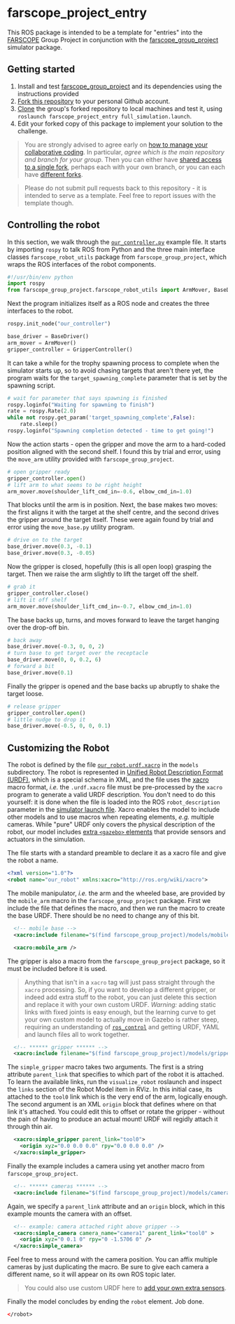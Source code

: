 # farscope_project_entry

This ROS package is intended to be a template for "entries" into the [FARSCOPE](https://www.farscope.bris.ac.uk/) Group Project in conjunction with the 
[farscope_group_project](https://github.com/arthurrichards77/farscope_group_project) simulator package.

## Getting started

1. Install and test [farscope_group_project](https://github.com/arthurrichards77/farscope_group_project) and its dependencies using the instructions provided
2. [Fork this repository](https://docs.github.com/en/github/getting-started-with-github/fork-a-repo) to your personal Github account.
3. [Clone](https://docs.github.com/en/github/creating-cloning-and-archiving-repositories/cloning-a-repository) the group's forked repository to
local machines and test it, using `roslaunch farscope_project_entry full_simulation.launch`. 
4. Edit your forked copy of this package to implement your solution to the challenge.

> You are strongly advised to agree early on [how to manage your collaborative coding](https://docs.github.com/en/github/collaborating-with-issues-and-pull-requests).  In particular, *agree which is the main repository and branch for your group*.
Then you can either have [shared access to a single fork](https://docs.github.com/en/enterprise-server@3.0/github/setting-up-and-managing-your-github-user-account/inviting-collaborators-to-a-personal-repository),
perhaps each with your own branch, or you can each have [different forks](https://docs.github.com/en/github/collaborating-with-issues-and-pull-requests/working-with-forks).

> Please do not submit pull requests back to this repository - it is intended to serve as a template.  Feel free to report issues with the template though.

## Controlling the robot

In this section, we walk through the [`our_controller.py`](https://github.com/arthurrichards77/farscope_project_entry/blob/main/scripts/our_controller.py) example file.
It starts by importing `rospy` to talk ROS from Python and the three main interface classes `farscope_robot_utils` package from `farscope_group_project`, which wraps the ROS interfaces of the robot components.
```python
#!/usr/bin/env python
import rospy
from farscope_group_project.farscope_robot_utils import ArmMover, BaseDriver, GripperController
```
Next the program initializes itself as a ROS node and creates the three interfaces to the robot.
```python
rospy.init_node("our_controller")

base_driver = BaseDriver()
arm_mover = ArmMover()
gripper_controller = GripperController()
```
It can take a while for the trophy spawning process to complete when the simulator starts up, so to avoid chasing targets that aren't there yet, the program
waits for the `target_spawning_complete` parameter that is set by the spawning script.
```python
# wait for parameter that says spawning is finished
rospy.loginfo("Waiting for spawning to finish")
rate = rospy.Rate(2.0)
while not rospy.get_param('target_spawning_complete',False):
    rate.sleep()
rospy.loginfo("Spawning completion detected - time to get going!")
```
Now the action starts - open the gripper and move the arm to a hard-coded position aligned with the second shelf.  I found this by trial and error, using the `move_arm` utility provided with `farscope_group_project`. 
```python
# open gripper ready
gripper_controller.open()
# lift arm to what seems to be right height
arm_mover.move(shoulder_lift_cmd_in=-0.6, elbow_cmd_in=1.0)
```
That blocks until the arm is in position.  Next, the base makes two moves: the first aligns it with the target at the shelf centre, and the second drives the gripper around the target itself.
These were again found by trial and error using the `move_base.py` utility program.
```python
# drive on to the target
base_driver.move(0.3, -0.1)
base_driver.move(0.3, -0.05)
```
Now the gripper is closed, hopefully (this is all open loop) grasping the target.  Then we raise the arm slightly to lift the target off the shelf.
```python
# grab it
gripper_controller.close()
# lift it off shelf
arm_mover.move(shoulder_lift_cmd_in=-0.7, elbow_cmd_in=1.0)
```
The base backs up, turns, and moves forward to leave the target hanging over the drop-off bin. 
```python
# back away
base_driver.move(-0.3, 0, 0, 2)
# turn base to get target over the receptacle
base_driver.move(0, 0, 0.2, 6)
# forward a bit
base_driver.move(0.1)
```
Finally the gripper is opened and the base backs up abruptly to shake the target loose.
```python
# release gripper
gripper_controller.open()
# little nudge to drop it
base_driver.move(-0.5, 0, 0, 0.1)
```

## Customizing the Robot

The robot is defined by the file [`our_robot.urdf.xacro`](https://github.com/arthurrichards77/farscope_project_entry/blob/main/models/our_robot.urdf.xacro) in the `models` subdirectory.  The robot is represented in [Unified Robot Description Format (URDF)](http://wiki.ros.org/urdf/Tutorials), which is a special schema in XML, and the file uses the [xacro](http://wiki.ros.org/urdf/Tutorials/Using%20Xacro%20to%20Clean%20Up%20a%20URDF%20File) macro format, _i.e._ the `.urdf.xacro` file must be pre-processed by the `xacro` program to generate a valid URDF description.  You don't need to do this yourself: it is done when the file is loaded into the ROS `robot_description` parameter in the [simulator launch file](https://github.com/arthurrichards77/farscope_project_entry/blob/main/launch/simulator_only.launch).  Xacro enables the model to include other models and to use macros when repeating elements, _e.g._ multiple cameras.  While "pure" URDF only covers the physical description of the robot, our model includes [extra `<gazebo>` elements](http://gazebosim.org/tutorials?tut=ros_gzplugins) that provide sensors and actuators in the simulation.

The file starts with a standard preamble to declare it as a xacro file and give the robot a name.
```xml
<?xml version="1.0"?>
<robot name="our_robot" xmlns:xacro="http://ros.org/wiki/xacro">
```
The mobile manipulator, _i.e._ the arm and the wheeled base, are provided by the `mobile_arm` macro in the `farscope_group_project` package.  First we include the file that defines the macro, and then we run the macro to create the base URDF.  There should be no need to change any of this bit.
```xml
  <!-- mobile base -->
  <xacro:include filename="$(find farscope_group_project)/models/mobile_arm/mobile_arm.urdf.xacro" />

  <xacro:mobile_arm />
```
The gripper is also a macro from the `farscope_group_project` package, so it must be included before it is used.

> Anything that isn't in a `xacro` tag will just pass straight through the `xacro` processing.  So, if you want to develop a different gripper, or indeed add extra stuff to the robot, you can just delete this section and replace it with your own custom URDF.  *Warning:* adding static links with fixed joints is easy enough, but the learning curve to get your own custom model to actually move in Gazebo is rather steep, requiring an understanding of [`ros_control`](http://gazebosim.org/tutorials/?tut=ros_control) and getting URDF, YAML and launch files all to work together. 

```xml
  <!-- ****** gripper ****** -->
  <xacro:include filename="$(find farscope_group_project)/models/gripper/simple_gripper.urdf.xacro" />
```
The `simple_gripper` macro takes two arguments.  The first is a string attribute `parent_link` that specifies to which part of the robot it is attached.  To learn the available links, run the `visualize_robot` roslaunch and inspect the `links` section of the Robot Model item in RViz.  In this initial case, its attached to the `tool0` link which is the very end of the arm, logically enough.  The second argument is an XML `origin` block that defines where on that link it's attached.  You could edit this to offset or rotate the gripper - without the pain of having to produce an actual mount!  URDF will regidly attach it through thin air.
```xml
  <xacro:simple_gripper parent_link="tool0">
    <origin xyz="0.0 0.0 0.0" rpy="0.0 0.0 0.0" />
  </xacro:simple_gripper>
```
Finally the example includes a camera using yet another macro from `farscope_group_project`.
```xml
  <!-- ****** cameras ****** -->
  <xacro:include filename="$(find farscope_group_project)/models/camera/simple_camera.urdf.xacro" />
```
Again, we specify a `parent_link` attribute and an `origin` block, which in this example mounts the camera with an offset.
```xml
  <!-- example: camera attached right above gripper -->
  <xacro:simple_camera camera_name="camera1" parent_link="tool0" >
    <origin xyz="0 0.1 0" rpy="0 -1.5706 0" />
  </xacro:simple_camera>
```
Feel free to mess around with the camera position.  You can affix multiple cameras by just duplicating the macro.  Be sure to give each camera a different name, so it will appear on its own ROS topic later.

> You could also use custom URDF here to [add your own extra sensors](http://gazebosim.org/tutorials?tut=add_laser).

Finally the model concludes by ending the `robot` element.  Job done.
```xml
</robot>
```
